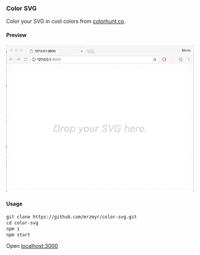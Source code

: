 ### Color SVG

Color your SVG in cool colors from [colorhunt.co](http://colorhunt.co/).

#### Preview

![preview](img/preview.gif)

#### Usage

```
git clone https://github.com/mrzmyr/color-svg.git
cd color-svg
npm i
npm start
```

Open [localhost:3000](http://localhost:3000/)